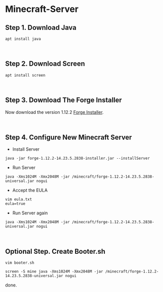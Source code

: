# Minecraft-Server

## Step 1. Download Java
<pre><code>apt install java</code></pre>

<br>

## Step 2. Download Screen
<pre><code>apt install screen</code></pre>

<br>

## Step 3. Download The Forge Installer
Now download the version 1.12.2 [Forge Installer](https://files.minecraftforge.net/).

<br>

## Step 4. Configure New Minecraft Server
* Install Server
<pre><code>java -jar forge-1.12.2-14.23.5.2838-installer.jar --installServer</code></pre>
* Run Server
<pre><code>java -Xms1024M -Xmx2048M -jar /minecraft/forge-1.12.2-14.23.5.2838-universal.jar nogui</code></pre>
* Accept the EULA
<pre><code>vim eula.txt
eula=true</code></pre>
* Run Server again
<pre><code>java -Xms1024M -Xmx2048M -jar /minecraft/forge-1.12.2-14.23.5.2838-universal.jar nogui</code></pre>

<br>

## Optional Step. Create Booter.sh
<pre><code>vim booter.sh</code></pre>
<pre><code>screen -S mine java -Xms1024M -Xmx2048M -jar /minecraft/forge-1.12.2-14.23.5.2838-universal.jar nogui</code></pre>
done.
